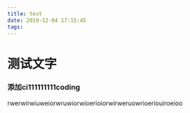 ```yaml
---
title: test
date: 2019-12-04 17:15:45
tags:
---
```

# 测试文字

### 添加ci111111111coding
rwerwirwiuweiorwruwiorwioerioiorwirweruowrioeriouiroeioo
